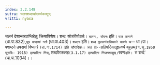 ```yaml
---
index: 3.2.148
sutra: चलनशब्दार्थादकर्मकाद्युच्
vritti: nyasa

---
```

चलनं देशान्तरप्राप्तिहेतुः क्रियाविशेषः। शब्दः श्रोत्रविषोऽर्थः। `चलनः, चोपनः` इति। `चल कम्पने` (धा.पा.832),`चुप मन्दायां गतौ` (धा.पा.403)। `शब्दनः` इति। `शब्द पुपसर्गादाविष्कारे भाषणे च`-- धा।पा।फ्शब्दने उपसर्गा विष्कारे ` (धा.पा.1714) इति चौरादिकः। अथ वा-- `प्रतिपदिकाद्धात्वर्थे बहुलम्` (ग.सू.1860 चुरादिः- 1915) इत्यादिना णिच्, `शब्दवैरकलह` (3.1.17) इत्यादिना णिजन्ताद्युच्। `रवणः`इति। `रु शब्दे` (धा.पा.1034)।।